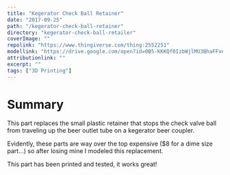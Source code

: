 ```yaml
---
title: "Kegerator Check Ball Retainer"
date: "2017-09-25"
path: "/kegerator-check-ball-retainer"
directory: "kegerator-check-ball-retailer"
coverImage: ""
repolink: "https://www.thingiverse.com/thing:2552251"
modellink: "https://drive.google.com/open?id=0B5-KKKQf0IzbWjlMU3BhaFFveGM"
attributionlink: ""
excerpt: ""
tags: ["3D Printing"]
---
```


# Summary

This part replaces the small plastic retainer that stops the check valve ball from traveling up the beer outlet tube on a kegerator beer coupler.

Evidently, these parts are way over the top expensive ($8 for a dime size part...) so after losing mine I modeled this replacement.

This part has been printed and tested, it works great!
